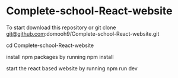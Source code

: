 # Complete-school-React-website

To start download this repository or git clone git@github.com:domooh9/Complete-school-React-website.git


cd Complete-school-React-website


install npm packages by running npm install


start the react based website by running npm run dev

